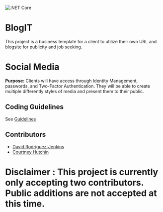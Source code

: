 ![.NET Core](https://github.com/CourtneyHutchin/BlogIT/workflows/.NET%20Core/badge.svg)

# BlogIT
This project is a business template for a client to utilize their own URL and blogsite for publicity and job seeking.

# Social Media
**Purpose:** 
Clients will have access through Identity Management, passwords, and Two-Factor Authentication. They will be able to create multiple
differently styles of media and present them to their public.

## Coding Guidelines
See [Guidelines](CodeGuidelines.md)

## Contributors

- [David Rodriguez-Jenkins](https://github.com/davidrodjen)
- [Courtney Hutchin](https://github.com/CourtneyHutchin)

# Disclaimer : This project is currently only accepting two contributors. Public additions are not accepted at this time.
